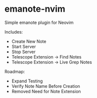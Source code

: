 # emanote-nvim
Simple emanote plugin for Neovim

Includes:
* Create New Note
* Start Server
* Stop Server
* Telescope Extension -> Find Notes
* Telescope Extension -> Live Grep Notes

Roadmap:
* Expand Testing
* Verify Note Name Before Creation
* Removed Need for Note Extension
